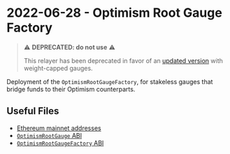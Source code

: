 # 2022-06-28 - Optimism Root Gauge Factory

> ⚠️ **DEPRECATED: do not use** ⚠️
>
> This relayer has been deprecated in favor of an [updated version](../../20220823-optimism-root-gauge-factory-v2) with weight-capped gauges.

Deployment of the `OptimismRootGaugeFactory`, for stakeless gauges that bridge funds to their Optimism counterparts.

## Useful Files

- [Ethereum mainnet addresses](./output/mainnet.json)
- [`OptimismRootGauge` ABI](./abi/OptimismRootGauge.json)
- [`OptimismRootGaugeFactory` ABI](./abi/OptimismRootGaugeFactory.json)
